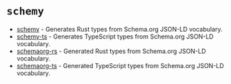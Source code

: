 # `schemy`

- [schemy](./schemy) - Generates Rust types from Schema.org JSON-LD vocabulary.
- [schemy-ts](./schemy-ts) - Generates TypeScript types from Schema.org JSON-LD vocabulary.
- [schemaorg-rs](./schemaorg-rs) - Generated Rust types from Schema.org JSON-LD vocabulary.
- [schemaorg-ts](./schemaorg-ts) - Generated TypeScript types from Schema.org JSON-LD vocabulary.
